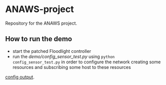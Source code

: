 # ANAWS-project
Repository for the ANAWS project.

## How to run the demo
- start the patched Floodlight controller 
- run the *demo/config_sensor_test.py* using `python config_sensor_test.py` in order to configure the network creating some resources and subscribing some host to these resources

[config output](https://github.com/leonardopoggiani/ANAWS-project/blob/main/docs/expected_output/config_output.png?raw=true "Configuration output").
